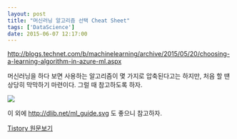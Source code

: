 ```yaml
---
layout: post
title: "머신러닝 알고리즘 선택 Cheat Sheet"
tags: ['DataScience']
date: 2015-06-07 12:17:00
---
```

<http://blogs.technet.com/b/machinelearning/archive/2015/05/20/choosing-a-learning-algorithm-in-azure-ml.aspx>

  


머신러닝을 하다 보면 사용하는 알고리즘이 몇 가지로 압축된다고는 하지만, 처음 할 땐 상당히 막막하기 마련이다. 그럴 때 참고하도록 하자.

  


![](http://cfile5.uf.tistory.com/image/220A03445573B766091B1F)

  


이 외에 <http://dlib.net/ml_guide.svg> 도 좋으니 참고하자.


[Tistory 원문보기](http://khanrc.tistory.com/95)
